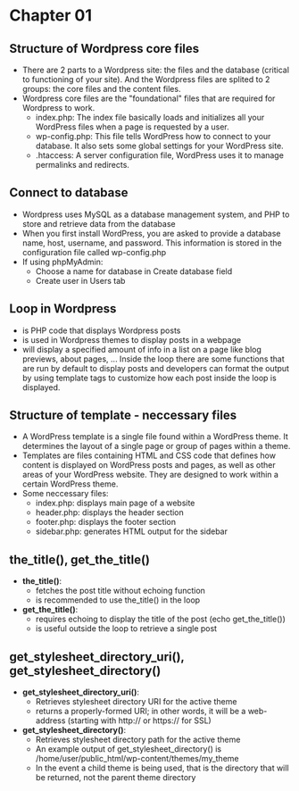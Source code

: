 # Chapter 01

## Structure of Wordpress core files

- There are 2 parts to a Wordpress site: the files and the database (critical to functioning of your site). And the Wordpress files are splited to 2 groups: the core files and the content files.
- Wordpress core files are the "foundational" files that are required for Wordpress to work.
  - index.php: The index file basically loads and initializes all your WordPress files when a page is requested by a user.
  - wp-config.php: This file tells WordPress how to connect to your database. It also sets some global settings for your WordPress site.
  - .htaccess: A server configuration file, WordPress uses it to manage permalinks and redirects.

## Connect to database

- Wordpress uses MySQL as a database management system, and PHP to store and retrieve data from the database
- When you first install WordPress, you are asked to provide a database name, host, username, and password. This information is stored in the configuration file called wp-config.php
- If using phpMyAdmin:
  - Choose a name for database in Create database field
  - Create user in Users tab

## Loop in Wordpress

- is PHP code that displays Wordpress posts
- is used in Wordpress themes to display posts in a webpage
- will display a specified amount of info in a list on a page like blog previews, about pages, ... Inside the loop there are some functions that are run by default to display posts and developers can format the output by using template tags to customize how each post inside the loop is displayed.

## Structure of template - neccessary files

- A WordPress template is a single file found within a WordPress theme. It determines the layout of a single page or group of pages within a theme.
- Templates are files containing HTML and CSS code that defines how content is displayed on WordPress posts and pages, as well as other areas of your WordPress website. They are designed to work within a certain WordPress theme.
- Some neccessary files:
  - index.php: displays main page of a website
  - header.php: displays the header section
  - footer.php: displays the footer section
  - sidebar.php: generates HTML output for the sidebar

## the_title(), get_the_title()

- **the_title()**:
  - fetches the post title without echoing function
  - is recommended to use the_title() in the loop
- **get_the_title()**:
  - requires echoing to display the title of the post (echo get_the_title())
  - is useful outside the loop to retrieve a single post

## get_stylesheet_directory_uri(), get_stylesheet_directory()

- **get_stylesheet_directory_uri()**:
  - Retrieves stylesheet directory URI for the active theme
  - returns a properly-formed URI; in other words, it will be a web-address (starting with http:// or https:// for SSL)
- **get_stylesheet_directory()**:
  - Retrieves stylesheet directory path for the active theme
  - An example output of get_stylesheet_directory() is /home/user/public_html/wp-content/themes/my_theme
  - In the event a child theme is being used, that is the directory that will be returned, not the parent theme directory

